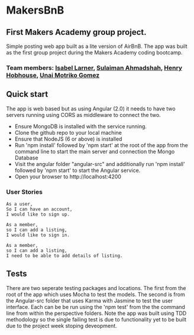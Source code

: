 # MakersBnB
## First Makers Academy group project.

Simple posting web app built as a lite version of AirBnB. The app was built as the first group project during the Makers Academy coding bootcamp.

### Team members: [Isabel Larner](https://github.com/ilarne), [Sulaiman Ahmadshah](https://github.com/sulaimancode), [Henry Hobhouse](https://github.com/henryhobhouse), [Unai Motriko Gomez](https://github.com/motri)

## Quick start

The app is web based but as using Angular (2.0) it needs to have two servers running using CORS as middleware to connect the two.

* Ensure MongoDB is installed with the service running.
* Clone the github repo to your local machine
* Ensure that NodeJS (6 or above) is installed
* Run 'npm install' followed by 'npm start' at the root of the app from the command line to start the main server and connection the Mongo Database
* Visit the angular folder "angular-src" and additionally run 'npm install' followed by 'npm start' to start the Angular service.
* Open your browser to http://localhost:4200

### User Stories
```
As a user,
So I can have an account,
I would like to sign up.

As a member,
so I can add a listing,
I would like to sign in.

As a member,
so I can add a listing,
I need to be able to add details of listing.
```

## Tests

There are two seperate testing packages and locations. The first from the root of the app which uses Mocha to test the models. The second is from the Angular-src folder that uses Karma with Jasmine to test the user interface. Each can be be run using the 'npm test' from the the command line from within the perspective folders. Note the app was built using TDD methodology so the single failing test is due to functionality yet to be built due to the project week stoping deveopment. 
